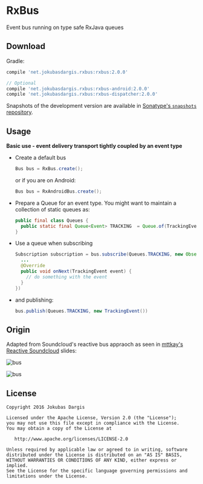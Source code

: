 RxBus
=====
Event bus running on type safe RxJava queues

Download
--------
Gradle:
```groovy
compile 'net.jokubasdargis.rxbus:rxbus:2.0.0'

// Optional
compile 'net.jokubasdargis.rxbus:rxbus-android:2.0.0'
compile 'net.jokubasdargis.rxbus:rxbus-dispatcher:2.0.0'
```

Snapshots of the development version are available in [Sonatype's `snapshots` repository][snap].

Usage
-----

**Basic use - event delivery transport tightly coupled by an event type**

* Create a default bus

  ```java
  Bus bus = RxBus.create();
  ```

  or if you are on Android:

  ```java
  Bus bus = RxAndroidBus.create();
  ```

* Prepare a Queue for an event type. You might want to maintain a collection of static queues as:

  ```java
  public final class Queues {
    public static final Queue<Event> TRACKING  = Queue.of(TrackingEvent.class).build();
  }
  ```

* Use a queue when subscribing

  ```java
  Subscription subscription = bus.subscribe(Queues.TRACKING, new Observer<Event> {
    ...
    @Override
    public void onNext(TrackingEvent event) {
      // do something with the event
    }
  })
  ```

* and publishing:

  ```java
  bus.publish(Queues.TRACKING, new TrackingEvent())
  ```


Origin
------
Adapted from Soundcloud's reactive bus appraoch as seen in [mttkay's](https://github.com/mttkay) [Reactive Soundcloud](https://speakerdeck.com/mttkay/reactive-soundcloud-tackling-complexity-in-large-applications) slides:

![bus](/assets/eventbus_1.jpg)

![bus](/assets/eventbus_2.jpg)

License
-------

    Copyright 2016 Jokubas Dargis

    Licensed under the Apache License, Version 2.0 (the "License");
    you may not use this file except in compliance with the License.
    You may obtain a copy of the License at

       http://www.apache.org/licenses/LICENSE-2.0

    Unless required by applicable law or agreed to in writing, software
    distributed under the License is distributed on an "AS IS" BASIS,
    WITHOUT WARRANTIES OR CONDITIONS OF ANY KIND, either express or implied.
    See the License for the specific language governing permissions and
    limitations under the License.


 [snap]: https://oss.sonatype.org/content/repositories/snapshots/
